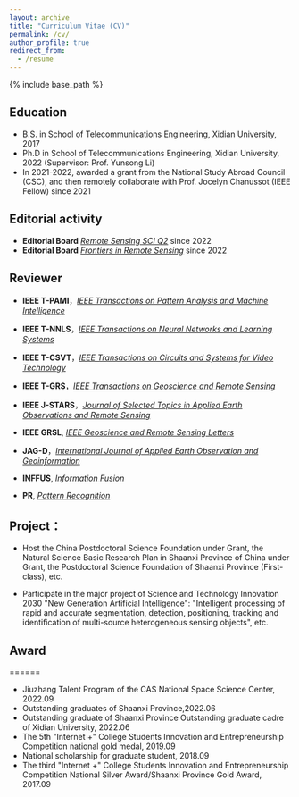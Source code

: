 ```yaml
---
layout: archive
title: "Curriculum Vitae (CV)"
permalink: /cv/
author_profile: true
redirect_from:
  - /resume
---
```


{% include base_path %}

## Education

* B.S. in School of Telecommunications Engineering, Xidian University, 2017
* Ph.D in School of Telecommunications Engineering, Xidian University, 2022 (Supervisor: Prof. Yunsong Li)
* In 2021-2022, awarded a grant from the National Study Abroad Council (CSC), and then remotely collaborate with Prof. Jocelyn Chanussot (IEEE Fellow) since 2021

## Editorial activity

* **Editorial Board** [*Remote Sensing SCI Q2*](https://www.mdpi.com/journal/remotesensing/special_issues/KVCSC58HQ0) since 2022
* **Editorial Board** [*Frontiers in Remote Sensing*](https://www.frontiersin.org/my-frontiers/overview) since 2022


## Reviewer

* **IEEE T-PAMI**，[*IEEE Transactions on Pattern Analysis and Machine Intelligence*](https://ieeexplore.ieee.org/xpl/RecentIssue.jsp?punumber=34)

* **IEEE T-NNLS**，[*IEEE Transactions on Neural Networks and Learning Systems*](https://ieeexplore.ieee.org/xpl/RecentIssue.jsp?punumber=5962385)

* **IEEE T-CSVT**，[*IEEE Transactions on Circuits and Systems for Video Technology*](https://ieeexplore.ieee.org/xpl/RecentIssue.jsp?punumber=76)

* **IEEE T-GRS**，[*IEEE Transactions on Geoscience and Remote Sensing*](https://ieeexplore.ieee.org/xpl/RecentIssue.jsp?punumber=36)

* **IEEE J-STARS**，[*Journal of Selected Topics in Applied Earth Observations and Remote Sensing*](https://ieeexplore.ieee.org/xpl/RecentIssue.jsp?punumber=4609443)

* **IEEE GRSL**, [*IEEE Geoscience and Remote Sensing Letters*](https://ieeexplore.ieee.org/xpl/RecentIssue.jsp?punumber=8859)

* **JAG-D**，[*International Journal of Applied Earth Observation and Geoinformation*](https://www.sciencedirect.com/journal/international-journal-of-applied-earth-observation-and-geoinformation)

* **INFFUS**, [*Information Fusion*](https://www.sciencedirect.com/journal/information-fusion)

* **PR**, [*Pattern Recognition*](https://www.sciencedirect.com/journal/pattern-recognition)

## Project：

* Host the China Postdoctoral Science Foundation under Grant, the Natural Science Basic Research Plan in Shaanxi Province of China under Grant, the Postdoctoral Science Foundation of Shaanxi Province (First-class), etc.

* Participate in the major project of Science and Technology Innovation 2030 "New Generation Artificial Intelligence": "Intelligent processing of rapid and accurate segmentation, detection, positioning, tracking and identification of multi-source heterogeneous sensing objects", etc. 

## Award
======
* Jiuzhang Talent Program of the CAS National Space Science Center, 2022.09
* Outstanding graduates of Shaanxi Province,2022.06   
* Outstanding graduate of Shaanxi Province Outstanding graduate cadre of Xidian University, 2022.06       
* The 5th "Internet +" College Students Innovation and Entrepreneurship Competition national gold medal, 2019.09
* National scholarship for graduate student, 2018.09      
* The third "Internet +" College Students Innovation and Entrepreneurship Competition National Silver Award/Shaanxi Province Gold Award, 2017.09       



